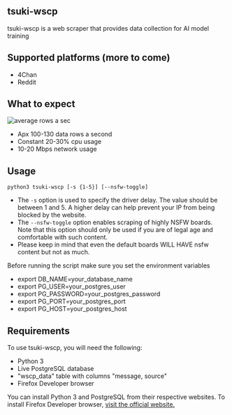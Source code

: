 ## tsuki-wscp
tsuki-wscp is a web scraper that provides data collection for AI model training
## Supported platforms (more to come)
- 4Chan
- Reddit
## What to expect
![average rows a sec](https://i.gyazo.com/06451df4560e2bab153d61f1efd4dae5.png)
- Apx 100-130 data rows a second
- Constant 20-30% cpu usage
- 10-20 Mbps network usage
## Usage
```python3 tsuki-wscp [-s {1-5}] [--nsfw-toggle]```
- The ```-s``` option is used to specify the driver delay. The value should be between 1 and 5. A higher delay can help prevent your IP from being blocked by the website.
- The ```--nsfw-toggle``` option enables scraping of highly NSFW boards. Note that this option should only be used if you are of legal age and comfortable with such content. 
- Please keep in mind that even the default boards WILL HAVE nsfw content but not as much.

Before running the script make sure you set the environment variables
- export DB_NAME=your_database_name
- export PG_USER=your_postgres_user
- export PG_PASSWORD=your_postgres_password
- export PG_PORT=your_postgres_port
- export PG_HOST=your_postgres_host
## Requirements
To use tsuki-wscp, you will need the following:
- Python 3
- Live PostgreSQL database
- "wscp_data" table with columns "message, source"
- Firefox Developer browser

You can install Python 3 and PostgreSQL from their respective websites. To install Firefox Developer browser, [visit the official website.](https://www.mozilla.org/en-US/firefox/developer/)